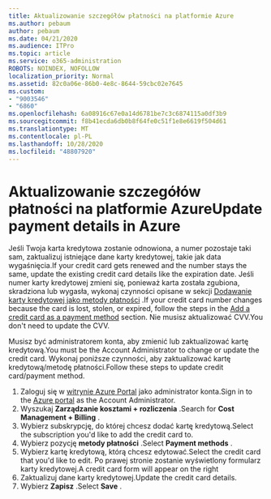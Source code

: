 ```yaml
---
title: Aktualizowanie szczegółów płatności na platformie Azure
ms.author: pebaum
author: pebaum
ms.date: 04/21/2020
ms.audience: ITPro
ms.topic: article
ms.service: o365-administration
ROBOTS: NOINDEX, NOFOLLOW
localization_priority: Normal
ms.assetid: 82c0a06e-86b0-4e8c-8644-59cbc02e7645
ms.custom:
- "9003546"
- "6860"
ms.openlocfilehash: 6a08916c67e0a14d6781be7c3c6874115a0df3b9
ms.sourcegitcommit: f8b41ecda6db0b8f64fe0c51f1e8e6619f504d61
ms.translationtype: MT
ms.contentlocale: pl-PL
ms.lasthandoff: 10/28/2020
ms.locfileid: "48807920"
---
```

# <a name="update-payment-details-in-azure"></a><span data-ttu-id="cc4d9-102">Aktualizowanie szczegółów płatności na platformie Azure</span><span class="sxs-lookup"><span data-stu-id="cc4d9-102">Update payment details in Azure</span></span>

<span data-ttu-id="cc4d9-103">Jeśli Twoja karta kredytowa zostanie odnowiona, a numer pozostaje taki sam, zaktualizuj istniejące dane karty kredytowej, takie jak data wygaśnięcia.</span><span class="sxs-lookup"><span data-stu-id="cc4d9-103">If your credit card gets renewed and the number stays the same, update the existing credit card details like the expiration date.</span></span> <span data-ttu-id="cc4d9-104">Jeśli numer karty kredytowej zmieni się, ponieważ karta została zgubiona, skradziona lub wygasła, wykonaj czynności opisane w sekcji [Dodawanie karty kredytowej jako metody płatności](https://docs.microsoft.com/azure/cost-management-billing/manage/change-credit-card?WT.mc_id=Portal-Microsoft_Azure_Support#addcard) .</span><span class="sxs-lookup"><span data-stu-id="cc4d9-104">If your credit card number changes because the card is lost, stolen, or expired, follow the steps in the [Add a credit card as a payment method](https://docs.microsoft.com/azure/cost-management-billing/manage/change-credit-card?WT.mc_id=Portal-Microsoft_Azure_Support#addcard) section.</span></span> <span data-ttu-id="cc4d9-105">Nie musisz aktualizować CVV.</span><span class="sxs-lookup"><span data-stu-id="cc4d9-105">You don't need to update the CVV.</span></span>

<span data-ttu-id="cc4d9-106">Musisz być administratorem konta, aby zmienić lub zaktualizować kartę kredytową.</span><span class="sxs-lookup"><span data-stu-id="cc4d9-106">You must be the Account Administrator to change or update the credit card.</span></span> <span data-ttu-id="cc4d9-107">Wykonaj poniższe czynności, aby zaktualizować kartę kredytową/metodę płatności.</span><span class="sxs-lookup"><span data-stu-id="cc4d9-107">Follow these steps to update credit card/payment method.</span></span>

1. <span data-ttu-id="cc4d9-108">Zaloguj się w [witrynie Azure Portal](https://portal.azure.com/) jako administrator konta.</span><span class="sxs-lookup"><span data-stu-id="cc4d9-108">Sign in to the [Azure portal](https://portal.azure.com/) as the Account Administrator.</span></span>
2. <span data-ttu-id="cc4d9-109">Wyszukaj **Zarządzanie kosztami + rozliczenia** .</span><span class="sxs-lookup"><span data-stu-id="cc4d9-109">Search for **Cost Management + Billing** .</span></span>
3. <span data-ttu-id="cc4d9-110">Wybierz subskrypcję, do której chcesz dodać kartę kredytową.</span><span class="sxs-lookup"><span data-stu-id="cc4d9-110">Select the subscription you'd like to add the credit card to.</span></span>
4. <span data-ttu-id="cc4d9-111">Wybierz pozycję **metody płatności** .</span><span class="sxs-lookup"><span data-stu-id="cc4d9-111">Select **Payment methods** .</span></span>
5. <span data-ttu-id="cc4d9-112">Wybierz kartę kredytową, którą chcesz edytować.</span><span class="sxs-lookup"><span data-stu-id="cc4d9-112">Select the credit card that you'd like to edit.</span></span> <span data-ttu-id="cc4d9-113">Po prawej stronie zostanie wyświetlony formularz karty kredytowej.</span><span class="sxs-lookup"><span data-stu-id="cc4d9-113">A credit card form will appear on the right</span></span>
6. <span data-ttu-id="cc4d9-114">Zaktualizuj dane karty kredytowej.</span><span class="sxs-lookup"><span data-stu-id="cc4d9-114">Update the credit card details.</span></span>
7. <span data-ttu-id="cc4d9-115">Wybierz **Zapisz** .</span><span class="sxs-lookup"><span data-stu-id="cc4d9-115">Select **Save** .</span></span>

